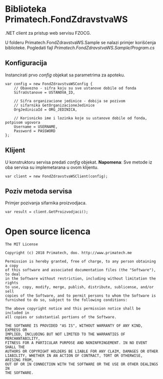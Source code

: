 # Biblioteka Primatech.FondZdravstvaWS 

.NET client za pristup web servisu FZOCG.

U folderu Primatech.FondZdravstvaWS.Sample se nalazi primjer korišćenja biblioteke. Pogledati fajl *Primatech.FondZdravstvaWS.Sample/Program.cs*


## Konfiguracija
 
Instancirati prvo *config* objekat sa parametrima za apoteku.

    var config = new FondZdravstvaWSConfig {
        // Obavezno - sifra koju su sve ustanove dobile od fonda
        SifraUstanove = USTANOVA_ID,
        
        // Sifra organizacione jedinice - dobija se pozivom 
        // sifarnika GetOrganizacioneJedinice
        OrgJedinicaId = ORG_JEDINICA,
        
        // Korisnicko ime i lozinka koje su ustanove dobile od fonda, potpisom ugovora
        Username = USERNAME,
        Password = PASSWORD
    };
    
## Klijent

U konstruktoru servisa predati *config* objekat.
**Napomena**: Sve metode iz oba servisa su implemetarana u ovom klijentu.

    var client = new FondZdravstvaWSClient(config);
    
## Poziv metoda servisa

Primjer pozivanja sifarnika proizvodjaca.

    var result = client.GetProizvodjaci();

# Open source licenca



    The MIT License

    Copyright (c) 2018 Primatech, doo. http://www.primatech.me

    Permission is hereby granted, free of charge, to any person obtaining a copy
    of this software and associated documentation files (the "Software"), to deal
    in the Software without restriction, including without limitation the rights
    to use, copy, modify, merge, publish, distribute, sublicense, and/or sell
    copies of the Software, and to permit persons to whom the Software is
    furnished to do so, subject to the following conditions:

    The above copyright notice and this permission notice shall be included in
    all copies or substantial portions of the Software.

    THE SOFTWARE IS PROVIDED "AS IS", WITHOUT WARRANTY OF ANY KIND, EXPRESS OR
    IMPLIED, INCLUDING BUT NOT LIMITED TO THE WARRANTIES OF MERCHANTABILITY,
    FITNESS FOR A PARTICULAR PURPOSE AND NONINFRINGEMENT. IN NO EVENT SHALL THE
    AUTHORS OR COPYRIGHT HOLDERS BE LIABLE FOR ANY CLAIM, DAMAGES OR OTHER
    LIABILITY, WHETHER IN AN ACTION OF CONTRACT, TORT OR OTHERWISE, ARISING FROM,
    OUT OF OR IN CONNECTION WITH THE SOFTWARE OR THE USE OR OTHER DEALINGS IN
    THE SOFTWARE.
